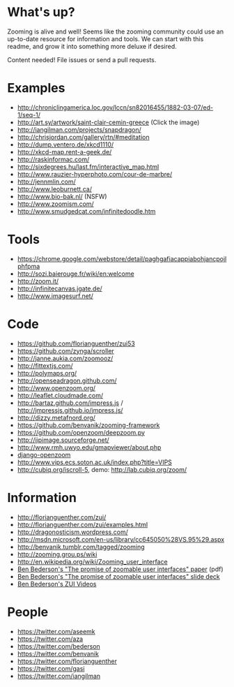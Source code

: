 # What's up?

Zooming is alive and well! Seems like the zooming community could use an up-to-date resource for information and tools. We can start with this readme, and grow it into something more deluxe if desired.

Content needed! File issues or send a pull requests.

# Examples

* http://chroniclingamerica.loc.gov/lccn/sn82016455/1882-03-07/ed-1/seq-1/
* http://art.sy/artwork/saint-clair-cemin-greece (Click the image)
* http://iangilman.com/projects/snapdragon/
* http://chrisjordan.com/gallery/rtn/#meditation
* http://dump.ventero.de/xkcd1110/
* http://xkcd-map.rent-a-geek.de/
* http://raskinformac.com/
* http://sixdegrees.hu/last.fm/interactive_map.html
* http://www.rauzier-hyperphoto.com/cour-de-marbre/
* http://jennmlin.com/
* http://www.leoburnett.ca/
* http://www.bio-bak.nl/ (NSFW)
* http://www.zoomism.com/
* http://www.smudgedcat.com/infinitedoodle.htm

# Tools

* https://chrome.google.com/webstore/detail/paghgafiacappiabohjancpojlphfpma
* http://sozi.baierouge.fr/wiki/en:welcome
* http://zoom.it/
* http://infinitecanvas.jgate.de/
* http://www.imagesurf.net/

# Code

* https://github.com/florianguenther/zui53
* https://github.com/zynga/scroller
* http://janne.aukia.com/zoomooz/
* http://fittextjs.com/
* http://polymaps.org/
* http://openseadragon.github.com/
* http://www.openzoom.org/
* http://leaflet.cloudmade.com/
* http://bartaz.github.com/impress.js / http://jmpressjs.github.io/jmpress.js/
* http://dizzy.metafnord.org/
* https://github.com/benvanik/zooming-framework
* https://github.com/openzoom/deepzoom.py
* http://iipimage.sourceforge.net/
* http://www.rmh.uwyo.edu/gmapviewer/about.php
* [django-openzoom](https://pypi.python.org/pypi/django-openzoom/)
* http://www.vips.ecs.soton.ac.uk/index.php?title=VIPS
* http://cubiq.org/iscroll-5, demo: http://lab.cubiq.org/zoom/

# Information

* http://florianguenther.com/zui/
* http://florianguenther.com/zui/examples.html
* http://dragonosticism.wordpress.com/
* http://msdn.microsoft.com/en-us/library/cc645050%28VS.95%29.aspx
* http://benvanik.tumblr.com/tagged/zooming
* http://zooming.grou.ps/wiki
* http://en.wikipedia.org/wiki/Zooming_user_interface
* [Ben Bederson's "The promise of zoomable user interfaces" paper](http://www.cs.umd.edu/~bederson/images/pubs_pdfs/2011_-_BIT_-_Promise_of_ZUIs.pdf) (pdf)
* [Ben Bederson's "The promise of zoomable user interfaces" slide deck](http://www.slideshare.net/bederson/promise-of-zoomable-user-interfaces)
* [Ben Bederson's ZUI Videos](http://www.youtube.com/playlist?list=PL6BF97BA70A36F0CC) 

# People

* https://twitter.com/aseemk
* https://twitter.com/aza
* https://twitter.com/bederson
* https://twitter.com/benvanik
* https://twitter.com/florianguenther
* https://twitter.com/gasi
* https://twitter.com/iangilman
